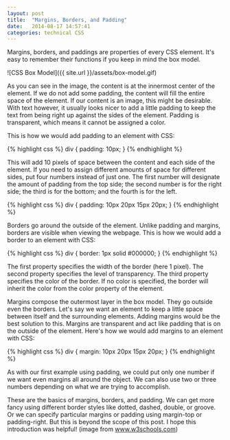```yaml
---
layout: post
title:  "Margins, Borders, and Padding"
date:   2014-08-17 14:57:41
categories: technical CSS
---
```


Margins, borders, and paddings are properties of every CSS element. It's easy to remember their functions if you keep in mind the box model.

![CSS Box Model]({{ site.url }}/assets/box-model.gif)

As you can see in the image, the content is at the innermost center of the element. If we do not add some padding, the content will fill the entire space of the element. If our content is an image, this might be desirable. With text however, it usually looks nicer to add a little padding to keep the text from being right up against the sides of the element. Padding is transparent, which means it cannot be assigned a color.

This is how we would add padding to an element with CSS:

{% highlight css %}
div {
     padding: 10px;
}
{% endhighlight %}

This will add 10 pixels of space between the content and each side of the element. If you need to assign different amounts of space for different sides, put four numbers instead of just one. The first number will designate the amount of padding from the top side; the second number is for the right side; the third is for the bottom; and the fourth is for the left.

{% highlight css %}
div {
     padding: 10px 20px 15px 20px;
}
{% endhighlight %}

Borders go around the outside of the element. Unlike padding and margins, borders are visible when viewing the webpage. This is how we would add a border to an element with CSS:

{% highlight css %}
div {
     border: 1px solid #000000;
}
{% endhighlight %}

The first property specifies the width of the border (here 1 pixel). The second property specifies the level of transparency. The third property specifies the color of the border. If no color is specified, the border will inherit the color from the color property of the element.

Margins compose the outermost layer in the box model. They go outside even the borders. Let's say we want an element to keep a little space between itself and the surrounding elements. Adding margins would be the best solution to this. Margins are transparent and act like padding that is on the outside of the element. Here's how we would add margins to an element with CSS:

{% highlight css %}
div {
     margin: 10px 20px 15px 20px;
}
{% endhighlight %}

As with our first example using padding, we could put only one number if we want even margins all around the object. We can also use two or three numbers depending on what we are trying to accomplish.

These are the basics of margins, borders, and padding. We can get more fancy using different border styles like dotted, dashed, double, or groove. Or we can specify particular margins or padding using margin-top or padding-right. But this is beyond the scope of this post. I hope this introduction was helpful! (image from www.w3schools.com)